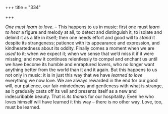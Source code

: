 +++
title = "334"

+++

*One must learn to love.* – This happens to us in music: first one must *learn to hear* a figure and melody at all, to detect and distinguish it, to isolate and delimit it as a life in itself; then one needs effort and good will to *stand* it despite its strangeness; patience with its appearance and expression, and kindheartedness about its oddity. Finally comes a moment when we are *used* to it; when we expect it; when we sense that we’d miss it if it were missing; and now it continues relentlessly to compel and enchant us until we have become its humble and enraptured lovers, who no longer want anything better from the world than it and it again. But this happens to us not only in music: it is in just this way that we have *learned to love* everything we now love. We are always rewarded in the end for our good will, our patience, our fair-mindedness and gentleness with what is strange, as it gradually casts off its veil and presents itself as a new and indescribable beauty. That is *its thanks* for our hospitality. Even he who loves himself will have learned it this way – there is no other way. Love, too, must be learned.


